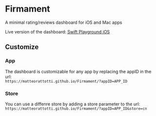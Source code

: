 # Firmament
A minimal rating/reviews dashboard for iOS and Mac apps 

Live version of the dashboard: [Swift Playground iOS](https://matteorattotti.github.io/Firmament/?appID=908519492)

## Customize 

### App
The dashboard is customizable for any app by replacing the appID in the url:  
`https://matteorattotti.github.io/Firmament/?appID=APP_ID`

### Store
You can use a diffenre store by adding a store parameter to the url:  
`https://matteorattotti.github.io/Firmament/?appID=APP_ID&store=cn`
